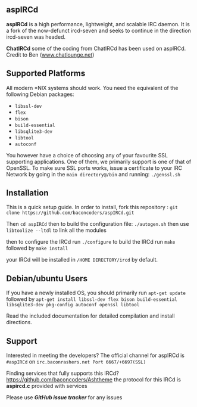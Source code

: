 ## aspIRCd

**aspIRCd** is a high performance, lightweight, and scalable
IRC daemon. It is a fork of the now-defunct ircd-seven and seeks to continue in
the direction ircd-seven was headed.

**ChatIRCd**
some of the coding from ChatIRCd has been used on aspIRCd. Credit to Ben (www.chatlounge.net)

## Supported Platforms

All modern \*NIX systems should work. You need the equivalent of the following
Debian packages:

 - `libssl-dev`
 - `flex`
 - `bison`
 - `build-essential`
 - `libsqlite3-dev`
 - `libtool`
 - `autoconf`
 
 You however have a choice of choosing any of your favourite SSL supporting applications. One of them, we primarily support is one of that of OpenSSL.
 To make sure SSL ports works, issue a certificate to your IRC Network by going in the `main directory@/bin` and running:
 `./genssl.sh`
 
 ## Installation
 
 This is a quick setup guide. In order to install, fork this repository : `git clone https://github.com/baconcoders/aspIRCd.git`
 
Then `cd aspIRCd`
then to build the configuration file: `./autogen.sh`
then use `libtoolize --ltdl` to link all the modules

then to configure the IRCd run `./configure`
to build the IRCd run `make`
followed by `make install`

your IRCd will be installed in `/HOME DIRECTORY/ircd` by default.

## Debian/ubuntu Users

If you have a newly installed OS, you should primarily run `apt-get update` followed by `apt-get install libssl-dev flex bison build-essential libsqlite3-dev pkg-config autoconf openssl libtool`

Read the included documentation for detailed compilation and install
directions.

## Support
Interested in meeting the developers?
The official channel for aspIRCd is `#aspIRCd` on
`irc.baconrashers.net Port 6667/+6697(SSL)`

Finding services that fully supports this IRCd?
https://github.com/baconcoders/Ashtheme
the protocol for this IRCd is **aspircd.c** provided with services

Please use ***GitHub issue tracker*** for any issues

